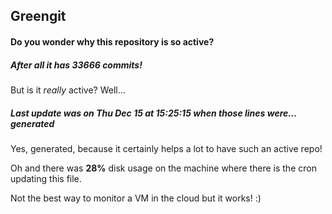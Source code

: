 ## Greengit

#### Do you wonder why this repository is so active?

##### After all it has 33666 commits!

But is it *really* active? Well...

##### Last update was on Thu Dec 15 at 15:25:15 when those lines were... generated

Yes, generated, because it certainly helps a lot to have such an active repo!

Oh and there was **28%** disk usage on the machine
where there is the cron updating this file.

Not the best way to monitor a VM in the cloud but it works! :)
